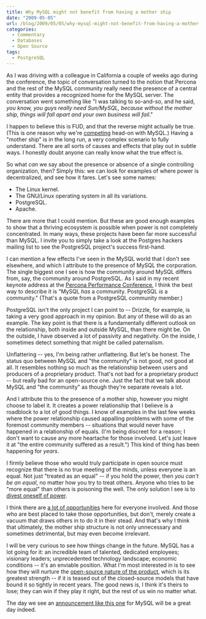 ```yaml
---
title: Why MySQL might not benefit from having a mother ship
date: "2009-05-05"
url: /blog/2009/05/05/why-mysql-might-not-benefit-from-having-a-mother-ship/
categories:
  - Commentary
  - Databases
  - Open Source
tags:
  - PostgreSQL
---
```

As I was driving with a colleague in California a couple of weeks ago during the conference, the topic of conversation turned to the notion that Percona and the rest of the MySQL community really need the presence of a central entity that provides a recognized home for the MySQL server. The conversation went something like "I was talking to so-and-so, and he said, *you know, you guys really need Sun/MySQL, because without the mother ship, things will fall apart and your own business will fail*."

I happen to believe this is FUD, and that the reverse might actually be true. (This is one reason why we're [competing](/blog/2009/04/20/a-review-of-how-life-imitates-chess/) head-on with MySQL.) Having a "mother ship" is in the long run, a very complex scenario to fully understand. There are all sorts of causes and effects that play out in subtle ways. I honestly doubt anyone can really know what the true effect is.

So what *can* we say about the presence or absence of a single controlling organization, then? Simply this: we can look for examples of where power is decentralized, and see how it fares. Let's see some names:

*   The Linux kernel.
*   The GNU/Linux operating system in all its variations.
*   PostgreSQL.
*   Apache.

There are more that I could mention. But these are good enough examples to show that a thriving ecosystem is possible when power is not completely concentrated. In many ways, these projects have been far more successful than MySQL. I invite you to simply take a look at the Postgres hackers mailing list to see the PostgreSQL project's success first-hand.

I can mention a few effects I've seen in the MySQL world that I don't see elsewhere, and which I attribute to the presence of MySQL the corporation. The single biggest one I see is how the community around MySQL differs from, say, the community around PostgreSQL. As I said in my recent keynote address at the [Percona Performance Conference](http://conferences.percona.com/), I think the best way to describe it is "MySQL *has* a community. PostgreSQL *is* a community." (That's a quote from a PostgreSQL community member.)

PostgreSQL isn't the only project I can point to -- Drizzle, for example, is taking a very good approach in my opinion. But any of these will do as an example. The key point is that there is a fundamentally different outlook on the relationship, both inside and outside MySQL, than there might be. On the outside, I have observed a lot of passivity and negativity. On the inside, I sometimes detect something that might be called paternalism.

Unflattering -- yes, I'm being rather unflattering. But let's be honest. The status quo between MySQL and "the community" is not good, not good at all. It resembles nothing so much as the relationship between users and producers of a proprietary product. That's not bad for a proprietary product -- but really bad for an open-source one. Just the fact that we talk about MySQL and "the community" as though they're separate reveals a lot.

And I attribute this to the presence of a mother ship, however you might choose to label it. It creates a power relationship that I believe is a roadblock to a lot of good things. I know of examples in the last few weeks where the power relationship caused appalling problems with some of the foremost community members -- situations that would never have happened in a relationship of equals. (I'm being discreet for a reason; I don't want to cause any more heartache for those involved. Let's just leave it at "the entire community suffered as a result.") This kind of thing has been happening for *years*.

I firmly believe those who would truly participate in open source must recognize that there is no true meeting of the minds, unless everyone is an equal. Not just "treated as an equal" -- if you hold the power, then *you can't be an equal*, no matter how you try to treat others. Anyone who tries to be "more equal" than others is poisoning the well. The only solution I see is to [divest oneself of power](/blog/2009/03/08/making-maatkit-more-open-source-one-step-at-a-time/).

I think there are [a lot of opportunities](/blog/2007/08/12/what-would-make-me-buy-mysql-enterprise/) here for everyone involved. And those who are best placed to take those opportunities, but don't, merely create a vacuum that draws others in to do it in their stead. And that's why I think that ultimately, the mother ship structure is not only unnecessary and sometimes detrimental, but may even become irrelevant.

I will be very curious to see how things change in the future. MySQL has a lot going for it: an incredible team of talented, dedicated employees; visionary leaders; unprecedented technology landscape; economic conditions -- it's an enviable position. What I'm most interested in is to see how they will nurture the [open-source nature of the product](/blog/2008/05/14/mysql-free-software-but-not-open-source/), which is its greatest strength -- if it is teased out of the closed-source models that have bound it so tightly in recent years. The good news is, I think it's theirs to lose; they can win if they play it right, but the rest of us win no matter what.

The day we see an [announcement like this one](http://mysqlha.blogspot.com/2009/04/hack-on-drizzle-get-paid.html) for MySQL will be a great day indeed.


